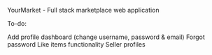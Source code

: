 YourMarket - Full stack marketplace web application

To-do:

Add profile dashboard (change username, password & email)
Forgot password
Like items functionality
Seller profiles
